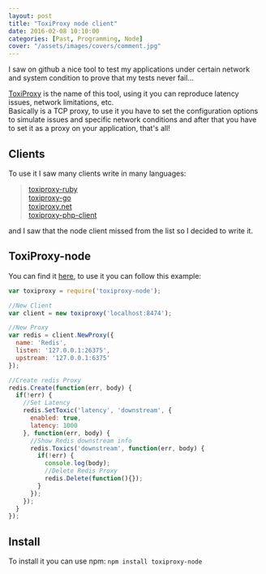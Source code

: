 ```yaml
---
layout: post
title: "ToxiProxy node client"
date: 2016-02-08 10:10:00
categories: [Past, Programming, Node]
cover: "/assets/images/covers/comment.jpg"
---
```


I saw on github a nice tool to test my applications under certain network and system condition to prove that my tests never fail...

[ToxiProxy](https://github.com/shopify/toxiproxy) is the name of this tool, using it you can reproduce latency issues, network limitations, etc.   
Basically is a TCP proxy, to use it you have to set the configuration options to simulate issues and specific network conditions and after that you have to set it as a proxy on your application, that's all!

## Clients
To use it I saw many clients write in many languages:

> [toxiproxy-ruby](https://github.com/Shopify/toxiproxy-ruby)   
> [toxiproxy-go](https://github.com/Shopify/toxiproxy/tree/master/client)   
> [toxiproxy.net](https://github.com/mdevilliers/Toxiproxy.Net)   
> [toxiproxy-php-client](https://github.com/ihsw/toxiproxy-php-client)

and I saw that the node client missed from the list so I decided to write it.

## ToxiProxy-node
 
You can find it [here](https://github.com/dlion/toxiproxy-node), to use it you can follow this example:

```js
var toxiproxy = require('toxiproxy-node');

//New Client
var client = new toxiproxy('localhost:8474');

//New Proxy
var redis = client.NewProxy({
  name: 'Redis',
  listen: '127.0.0.1:26375',
  upstream: '127.0.0.1:6375'
});

//Create redis Proxy
redis.Create(function(err, body) {
  if(!err) {
    //Set Latency
    redis.SetToxic('latency', 'downstream', {
      enabled: true,
      latency: 1000
    }, function(err, body) {
      //Show Redis downstream info
      redis.Toxics('downstream', function(err, body) {
        if(!err) {
          console.log(body);
          //Delete Redis Proxy
          redis.Delete(function(){});
        }
      });
    });
  }
});
```

## Install
To install it you can use npm: `npm install toxiproxy-node`
